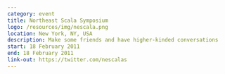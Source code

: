 ```yaml
---
category: event
title: Northeast Scala Symposium
logo: /resources/img/nescala.png
location: New York, NY, USA
description: Make some friends and have higher-kinded conversations
start: 18 February 2011
end: 18 February 2011
link-out: https://twitter.com/nescalas
---
```

